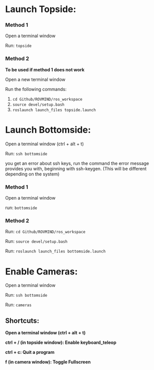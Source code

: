# Launch Topside:

### Method 1

Open a terminal window

Run: `topside`

### Method 2
**To be used if method 1 does not work**

Open a new terminal window

Run the following commands:
1. `cd Github/ROVMIND/ros_workspace`
2. `source devel/setup.bash`
3. `roslaunch launch_files topside.launch`

# Launch Bottomside:

Open a terminal window (ctrl + alt + t)

Run: `ssh bottomside`

you get an error about ssh keys, run the command the error message provides you with, beginning with ssh-keygen. (This will be different depending on the system)

### Method 1

Open a terminal window

run: `bottomside`

### Method 2

Run: `cd Github/ROVMIND/ros_workspace`

Run: `source devel/setup.bash`

Run: `roslaunch launch_files bottomside.launch`

# Enable Cameras:

Open a terminal window

Run: `ssh bottomside`

Run: `cameras`

## Shortcuts:

**Open a terminal window (ctrl + alt + t)**

**ctrl + / (in topside window): Enable keyboard_teleop**

**ctrl + c: Quit a program**

**f (in camera window): Toggle Fullscreen**
